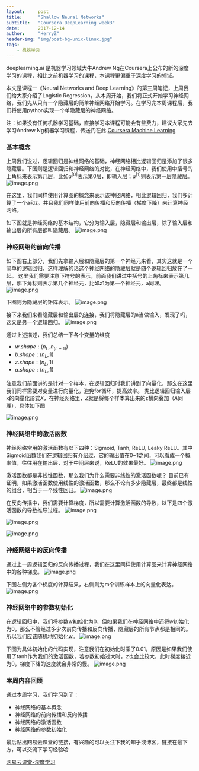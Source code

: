 ```yaml
---
layout:     post
title:      "Shallow Neural Networks"
subtitle:   "Coursera DeepLearning week3"
date:       2017-12-14
author:     "HerryZ"
header-img: "img/post-bg-unix-linux.jpg"
tags:
    - 机器学习
---
```



deeplearning.ai 是机器学习领域大牛Andrew Ng在Coursera上公布的新的深度学习的课程，相比之前机器学习的课程，本课程更偏重于深度学习的领域。

本文是课程一《Neural Networks and Deep Learning》的第三周笔记，上周我们给大家介绍了Logistic Regression，从本周开始，我们将正式开始学习神经网络，我们先从只有一个隐藏层的简单神经网络开始学习。在学习完本周课程后，我们将使用python实现一个单隐藏层的神经网络。

注：如果没有任何机器学习基础，直接学习本课程可能会有些费力，建议大家先去学习Andrew Ng机器学习课程，传送门在此 [Coursera Machine Learning](https://www.coursera.org/learn/machine-learning)

### 基本概念
上周我们说过，逻辑回归是神经网络的基础，神经网络相比逻辑回归是添加了很多隐藏层。下图则是逻辑回归和神经网络的对比，在神经网络中，我们使用中括号的上角标来表示第几层，比如$a^{[0]}$表示第0层，即输入层；$a^{[1]}$则表示第一层隐藏层。
![image.png](http://upload-images.jianshu.io/upload_images/3913020-f0621739374688ee.png?imageMogr2/auto-orient/strip%7CimageView2/2/w/1240)

在这里，我们同样使用计算图的概念来表示该神经网络，相比逻辑回归，我们多计算了一个a和z。并且我们同样使用前向传播和反向传播（梯度下降）来计算神经网络。

如下图就是神经网络的基本结构，它分为输入层，隐藏层和输出层，除了输入层和输出层的所有层都叫隐藏层。
![image.png](http://upload-images.jianshu.io/upload_images/3913020-ced3d3b9b01a33a1.png?imageMogr2/auto-orient/strip%7CimageView2/2/w/1240)

### 神经网络的前向传播
如下图右上部分，我们先拿输入层和隐藏层的第一个神经元来看，其实这就是一个简单的逻辑回归，这样理解的话这个神经网络的隐藏层就是四个逻辑回归放在了一起。
这里我们需要注意下符号的表示，前面我们讲过中括号的上角标来表示第几层，那下角标则表示第几个神经元，比如$z1$为第一个神经元，a同理。
![image.png](http://upload-images.jianshu.io/upload_images/3913020-29026e9354235e37.png?imageMogr2/auto-orient/strip%7CimageView2/2/w/1240)

下图则为隐藏层的矩阵表示。
![image.png](http://upload-images.jianshu.io/upload_images/3913020-4bc4a022d5b2e8eb.png?imageMogr2/auto-orient/strip%7CimageView2/2/w/1240)

接下来我们来看隐藏层和输出层的连接，我们将隐藏层的a当做输入，发现了吗，这又是另一个逻辑回归。
![image.png](http://upload-images.jianshu.io/upload_images/3913020-d3d2d88408b63198.png?imageMogr2/auto-orient/strip%7CimageView2/2/w/1240)

通过上述描述，我们总结一下各个变量的维度
- $w.shape : (n_L, n_{(L-1)})$
- $b.shape : (n_L, 1)$
- $z.shape : (n_L, 1)$
- $a.shape : (n_L, 1)$

注意我们前面讲的是针对一个样本，在逻辑回归时我们讲到了向量化，那么在这里我们同样需要对变量进行向量化，避免for循环，提高效率。
类比逻辑回归输入层x的向量化形式$X$，在神经网络里，$Z$就是将每个样本算出来的z横向叠加（$A$同理），具体如下图

![image.png](http://upload-images.jianshu.io/upload_images/3913020-873d725ea04a2cf5.png?imageMogr2/auto-orient/strip%7CimageView2/2/w/1240)

### 神经网络中的激活函数
神经网络常用的激活函数有以下四种：Sigmoid, Tanh, ReLU, Leaky ReLU。其中Sigmoid函数我们在逻辑回归有介绍过，它的输出值在0~1之间，可以看成一个概率值，往往用在输出层，对于中间层来说，ReLU的效果最好。
![image.png](http://upload-images.jianshu.io/upload_images/3913020-3451635cddbee931.png?imageMogr2/auto-orient/strip%7CimageView2/2/w/1240)

激活函数都是非线性函数，那么我们为什么需要非线性的激活函数呢？
目前已有证明，如果激活函数使用线性的激活函数，那么不论有多少隐藏层，最终都是线性的组合，相当于一个线性回归。
![image.png](http://upload-images.jianshu.io/upload_images/3913020-41fd401cd8caf3c4.png?imageMogr2/auto-orient/strip%7CimageView2/2/w/1240)

在反向传播中，我们需要计算梯度，所以需要计算激活函数的导数，以下是四个激活函数的导数推导过程。
![image.png](http://upload-images.jianshu.io/upload_images/3913020-7b9a713469deeecf.png?imageMogr2/auto-orient/strip%7CimageView2/2/w/1240)

![image.png](http://upload-images.jianshu.io/upload_images/3913020-10cbcbc31f311e3d.png?imageMogr2/auto-orient/strip%7CimageView2/2/w/1240)

![image.png](http://upload-images.jianshu.io/upload_images/3913020-69c46aed5a87bb03.png?imageMogr2/auto-orient/strip%7CimageView2/2/w/1240)

### 神经网络中的反向传播
通过上一周逻辑回归的反向传播过程，我们在这里同样使用计算图来计算神经网络中的各种梯度。
![image.png](http://upload-images.jianshu.io/upload_images/3913020-aa39d4dbec7c2213.png?imageMogr2/auto-orient/strip%7CimageView2/2/w/1240)

下图左侧为各个梯度的计算结果，右侧则为m个训练样本上的向量化表达。
![image.png](http://upload-images.jianshu.io/upload_images/3913020-75f106293338ca02.png?imageMogr2/auto-orient/strip%7CimageView2/2/w/1240)

### 神经网络中的参数初始化
在逻辑回归中，我们将参数$w$初始化为0，但如果我们在神经网络中还将$w$初始化为0，那么不管经过多少次前向传播和反向传播，隐藏层的所有节点都是相同的。所以我们应该随机地初始化$w$。
![image.png](http://upload-images.jianshu.io/upload_images/3913020-2efe6269184f5ebd.png?imageMogr2/auto-orient/strip%7CimageView2/2/w/1240)

下图为具体初始化的代码实现，注意我们在初始化时乘了0.01，原因是如果我们使用了tanh作为我们的激活函数，若参数初始过大时，$z$也会比较大，此时梯度接近为0，梯度下降的速度就会非常的慢。
![image.png](http://upload-images.jianshu.io/upload_images/3913020-864a1bf7de3a0c0b.png?imageMogr2/auto-orient/strip%7CimageView2/2/w/1240)

### 本周内容回顾
通过本周学习，我们学习到了：
- 神经网络的基本概念
- 神经网络的前向传播和反向传播
- 神经网络的激活函数
- 神经网络的参数初始化

最后贴出网易云课堂的链接，有兴趣的可以关注下我的知乎或博客，链接在最下方，可以交流下学习经验哈

[网易云课堂-深度学习](http://mooc.study.163.com/smartSpec/detail/1001319001.htm)